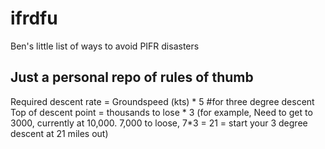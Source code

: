 # ifrdfu
 Ben's little list of ways to avoid PIFR disasters

## Just a personal repo of rules of thumb

Required descent rate = Groundspeed (kts) * 5 #for three degree descent
Top of descent point = thousands to lose * 3
(for example, Need to get to 3000, currently at 10,000. 7,000 to loose, 7*3 = 21 = start your 3 degree descent at 21 miles out)

